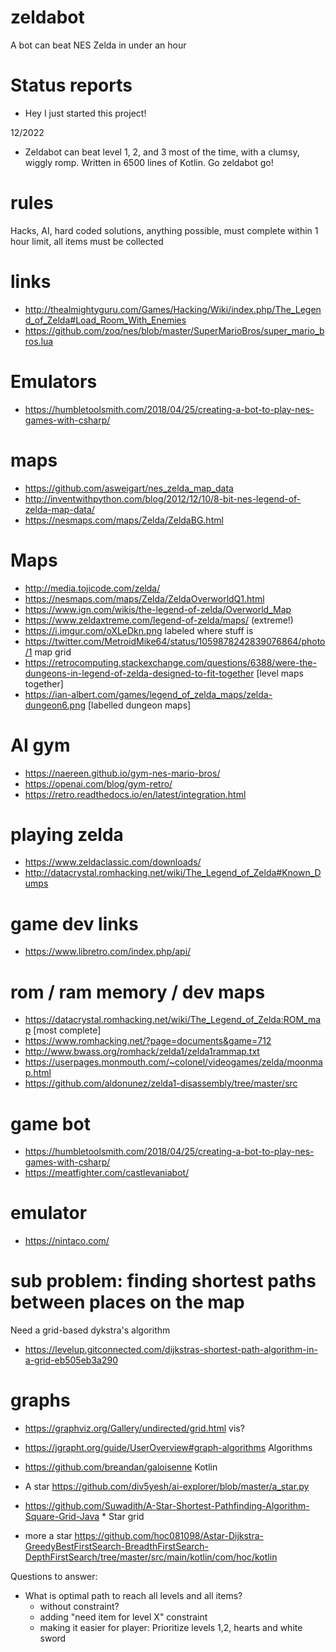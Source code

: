 # zeldabot
A bot can beat NES Zelda in under an hour

# Status reports
- Hey I just started this project!

12/2022
- Zeldabot can beat level 1, 2, and 3 most of the time, with a clumsy, wiggly romp. Written in 6500 lines of Kotlin. Go zeldabot go!

# rules
Hacks, AI, hard coded solutions, anything possible, must complete within 1 hour limit, all items must be collected

# links
* http://thealmightyguru.com/Games/Hacking/Wiki/index.php/The_Legend_of_Zelda#Load_Room_With_Enemies
* https://github.com/zoq/nes/blob/master/SuperMarioBros/super_mario_bros.lua

# Emulators
* https://humbletoolsmith.com/2018/04/25/creating-a-bot-to-play-nes-games-with-csharp/

# maps
* https://github.com/asweigart/nes_zelda_map_data
* http://inventwithpython.com/blog/2012/12/10/8-bit-nes-legend-of-zelda-map-data/
* https://nesmaps.com/maps/Zelda/ZeldaBG.html

# Maps
* http://media.tojicode.com/zelda/
* https://nesmaps.com/maps/Zelda/ZeldaOverworldQ1.html
* https://www.ign.com/wikis/the-legend-of-zelda/Overworld_Map
* https://www.zeldaxtreme.com/legend-of-zelda/maps/ (extreme!)
* https://i.imgur.com/oXLeDkn.png labeled where stuff is
* https://twitter.com/MetroidMike64/status/1059878242839076864/photo/1 map grid
* https://retrocomputing.stackexchange.com/questions/6388/were-the-dungeons-in-legend-of-zelda-designed-to-fit-together [level maps together]
* https://ian-albert.com/games/legend_of_zelda_maps/zelda-dungeon6.png [labelled dungeon maps]

# AI gym
* https://naereen.github.io/gym-nes-mario-bros/
* https://openai.com/blog/gym-retro/
* https://retro.readthedocs.io/en/latest/integration.html

# playing zelda
* https://www.zeldaclassic.com/downloads/
* http://datacrystal.romhacking.net/wiki/The_Legend_of_Zelda#Known_Dumps

# game dev links
* https://www.libretro.com/index.php/api/

# rom / ram memory / dev maps
* https://datacrystal.romhacking.net/wiki/The_Legend_of_Zelda:ROM_map [most complete]
* https://www.romhacking.net/?page=documents&game=712
* http://www.bwass.org/romhack/zelda1/zelda1rammap.txt
* https://userpages.monmouth.com/~colonel/videogames/zelda/moonmap.html
* https://github.com/aldonunez/zelda1-disassembly/tree/master/src

# game bot
* https://humbletoolsmith.com/2018/04/25/creating-a-bot-to-play-nes-games-with-csharp/
* https://meatfighter.com/castlevaniabot/

# emulator
* https://nintaco.com/

# sub problem: finding shortest paths between places on the map
Need a grid-based dykstra's algorithm
* https://levelup.gitconnected.com/dijkstras-shortest-path-algorithm-in-a-grid-eb505eb3a290

# graphs
* https://graphviz.org/Gallery/undirected/grid.html vis?
* https://jgrapht.org/guide/UserOverview#graph-algorithms Algorithms
* https://github.com/breandan/galoisenne Kotlin
* A star https://github.com/div5yesh/ai-explorer/blob/master/a_star.py
* https://github.com/Suwadith/A-Star-Shortest-Pathfinding-Algorithm-Square-Grid-Java * Star grid

* more a star
https://github.com/hoc081098/Astar-Dijkstra-GreedyBestFirstSearch-BreadthFirstSearch-DepthFirstSearch/tree/master/src/main/kotlin/com/hoc/kotlin

Questions to answer:
* What is optimal path to reach all levels and all items?
  * without constraint?
  * adding "need item for level X" constraint
  * making it easier for player: Prioritize levels 1,2, hearts and white sword
